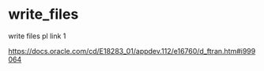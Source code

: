 # write_files
write files pl 
link 1

https://docs.oracle.com/cd/E18283_01/appdev.112/e16760/d_ftran.htm#i999064
